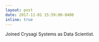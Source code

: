 ```yaml
---
layout: post
date: 2017-11-01 15:59:00-0400
inline: true
---
```


Joined Crysagi Systems as Data Scientist.